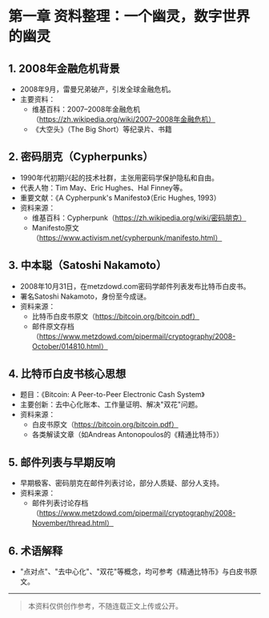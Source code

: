 # 第一章 资料整理：一个幽灵，数字世界的幽灵

## 1. 2008年金融危机背景
- 2008年9月，雷曼兄弟破产，引发全球金融危机。
- 主要资料：
  - 维基百科：2007–2008年金融危机（https://zh.wikipedia.org/wiki/2007–2008年金融危机）
  - 《大空头》（The Big Short）等纪录片、书籍

## 2. 密码朋克（Cypherpunks）
- 1990年代初期兴起的技术社群，主张用密码学保护隐私和自由。
- 代表人物：Tim May、Eric Hughes、Hal Finney等。
- 重要文献：《A Cypherpunk's Manifesto》（Eric Hughes, 1993）
- 资料来源：
  - 维基百科：Cypherpunk（https://zh.wikipedia.org/wiki/密码朋克）
  - Manifesto原文（https://www.activism.net/cypherpunk/manifesto.html）

## 3. 中本聪（Satoshi Nakamoto）
- 2008年10月31日，在metzdowd.com密码学邮件列表发布比特币白皮书。
- 署名Satoshi Nakamoto，身份至今成谜。
- 资料来源：
  - 比特币白皮书原文（https://bitcoin.org/bitcoin.pdf）
  - 邮件原文存档（https://www.metzdowd.com/pipermail/cryptography/2008-October/014810.html）

## 4. 比特币白皮书核心思想
- 题目：《Bitcoin: A Peer-to-Peer Electronic Cash System》
- 主要创新：去中心化账本、工作量证明、解决"双花"问题。
- 资料来源：
  - 白皮书原文（https://bitcoin.org/bitcoin.pdf）
  - 各类解读文章（如Andreas Antonopoulos的《精通比特币》）

## 5. 邮件列表与早期反响
- 早期极客、密码朋克在邮件列表讨论，部分人质疑、部分人支持。
- 资料来源：
  - 邮件列表讨论存档（https://www.metzdowd.com/pipermail/cryptography/2008-November/thread.html）

## 6. 术语解释
- "点对点"、"去中心化"、"双花"等概念，均可参考《精通比特币》与白皮书原文。

---

> 本资料仅供创作参考，不随连载正文上传或公开。 